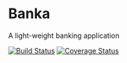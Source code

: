 # Banka
A light-weight banking application

[![Build Status](https://travis-ci.org/ocranbillions/banka.svg?branch=develop)](https://travis-ci.org/ocranbillions/banka) [![Coverage Status](https://coveralls.io/repos/github/ocranbillions/banka/badge.svg?branch=develop)](https://coveralls.io/github/ocranbillions/banka?branch=develop)